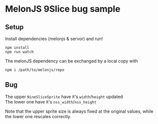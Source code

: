 # MelonJS 9Slice bug sample

## Setup

Install dependencies (melonjs & servor) and run!
```
npm install
npm run watch
```

The melonJS dependency can be exchanged by a local copy with
```
npm i /path/to/melonjs/repo
```

## Bug

The upper `NineSliceSprite` have it's `width`/`height` updated  
The lower one have it's `nss_width`/`nss_height`  

Note that the upper sprite size is always fixed at the original values, while the lower one rescales correctly.
